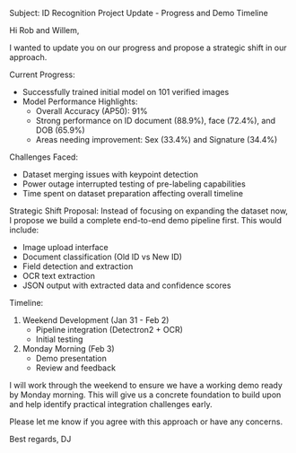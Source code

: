 Subject: ID Recognition Project Update - Progress and Demo Timeline

Hi Rob and Willem,

I wanted to update you on our progress and propose a strategic shift in our approach.

Current Progress:
- Successfully trained initial model on 101 verified images
- Model Performance Highlights:
  * Overall Accuracy (AP50): 91%
  * Strong performance on ID document (88.9%), face (72.4%), and DOB (65.9%)
  * Areas needing improvement: Sex (33.4%) and Signature (34.4%)

Challenges Faced:
- Dataset merging issues with keypoint detection
- Power outage interrupted testing of pre-labeling capabilities
- Time spent on dataset preparation affecting overall timeline

Strategic Shift Proposal:
Instead of focusing on expanding the dataset now, I propose we build a complete end-to-end demo pipeline first. This would include:
- Image upload interface
- Document classification (Old ID vs New ID)
- Field detection and extraction
- OCR text extraction
- JSON output with extracted data and confidence scores

Timeline:
1. Weekend Development (Jan 31 - Feb 2)
   - Pipeline integration (Detectron2 + OCR)
   - Initial testing
2. Monday Morning (Feb 3)
   - Demo presentation
   - Review and feedback

I will work through the weekend to ensure we have a working demo ready by Monday morning. This will give us a concrete foundation to build upon and help identify practical integration challenges early.

Please let me know if you agree with this approach or have any concerns.

Best regards,
DJ

